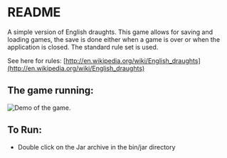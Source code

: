 # README #

A simple version of English draughts. This game allows for saving and loading games, the save is done either when a game is over or when the application is closed. The standard rule set is used. 

See here for rules: [http://en.wikipedia.org/wiki/English_draughts](http://en.wikipedia.org/wiki/English_draughts)

## The game running: ##

![Demo of the game.](https://bitbucket.org/Lostcomb/draughts/raw/master/doc/demo.png)

## To Run: ##

* Double click on the Jar archive in the bin/jar directory